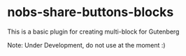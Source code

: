 # nobs-share-buttons-blocks
This is a basic plugin for creating multi-block for Gutenberg

Note: Under Development, do not use at the moment :)

